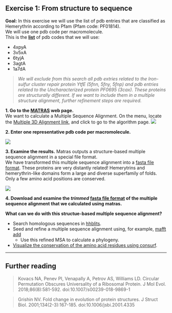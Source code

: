 ## Exercise 1: From structure to sequence
**Goal:** In this exercise we will use the list of pdb entries that are classified as Hemerythrin according to Pfam (Pfam code: PF01814). \
We will use one pdb code per macromolecule. \
This is the **[list](https://www.ebi.ac.uk/pdbe/entry/search/index/?searchParams=%7B%22q_all_sequence_family%22:%5B%7B%22value%22:%22PF01814%20:%20Hemerythrin%22,%22condition1%22:%22AND%22,%22condition2%22:%22Contains%22%7D%5D,%22resultState%22:%7B%22tabIndex%22:1,%22paginationIndex%22:1,%22perPage%22:%2210%22%7D%7D)** of pdb codes that we will use:
- 4xpyA
- 3v5xA
- 6tyjA
- 3agtA
- 1a7dA

> *We will exclude from this search all pdb extries related to the Iron-sulfur cluster repair protein YtfE (5fnn, 5fny, 5fnp) and pdb entries related to the Uncharacterized protein PF0695 (3cax). These proteins are structurally different. If we want to include them in a multiple structure alignment, further refinement steps are required.*

**1. Go to the [MATRAS](http://strcomp.protein.osaka-u.ac.jp/matras/) web page.** \
We want to calculate a Multiple Sequence Alignment. On the menu, locate the [Multiple 3D Alignment link](http://strcomp.protein.osaka-u.ac.jp/matras/matras_multi.html), and click to go to the algorithm page. 
  ![](https://github.com/Claualvarez/ECCB2020/blob/master/Figures/MATRAS_homepage.png)

**2. Enter one representative pdb code per macromolecule.**

  ![](https://github.com/Claualvarez/ECCB2020/blob/master/Figures/MATRAS_input_C.png)

**3. Examine the results.**
Matras outputs a structure-based multiple sequence alignment in a special file format. \
We have transformed this multiple sequence alignment into a [fasta file format](https://github.com/Claualvarez/ECCB2020/blob/master/Files/hemerythrin_rep_seqs.matras.fa). 
These proteins are very distantly related! Hemerytrins and hemerythrin-like domains form a large and diverse superfamily of folds. \
Only a few amino acid positions are conserved.

  ![](https://github.com/Claualvarez/ECCB2020/blob/master/Figures/MATRAS_output_C.png)
  
**4. Download and examine the *trimmed* [fasta file format](https://github.com/Claualvarez/ECCB2020/blob/master/Files/hemerythrin_rep_seqs.matras.trimmed.fa) of the multiple sequence alignment that we calculated using matras.**

**What can we do with this structue-based multiple sequence alignment?**
- Search homologous sequences in [hhblits](https://toolkit.tuebingen.mpg.de/jobs/hemerythrin).
- Seed and refine a multiple sequence alignment using, for example, [mafft add](https://mafft.cbrc.jp/alignment/server/add.html)
  - Use this refined MSA to calculate a phylogeny.
- [Visualize the conservation of the amino acid residues using consurf](https://consurf.tau.ac.il/fgij/fg.htm?mol=/results/1599141144/4xpy_consurf1599141144_pipe_CBS.pdb). 
_____
## Further reading
> Kovacs NA, Penev PI, Venapally A, Petrov AS, Williams LD. Circular Permutation Obscures Universality of a Ribosomal Protein. J Mol Evol. 2018;86(8):581-592. doi:10.1007/s00239-018-9869-1

> Grishin NV. Fold change in evolution of protein structures. J Struct Biol.
> 2001;134(2-3):167-185. doi:10.1006/jsbi.2001.4335

